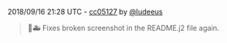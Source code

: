 2018/09/16 21:28 UTC - [cc05127](https://github.com/hassio-addons/addon-sqlite-web/commit/cc05127aa14a51053606d8f471908cb8070b157c) by [@ludeeus](https://github.com/ludeeus)
> 🎨🚑 Fixes broken screenshot in the README.j2 file again. 

